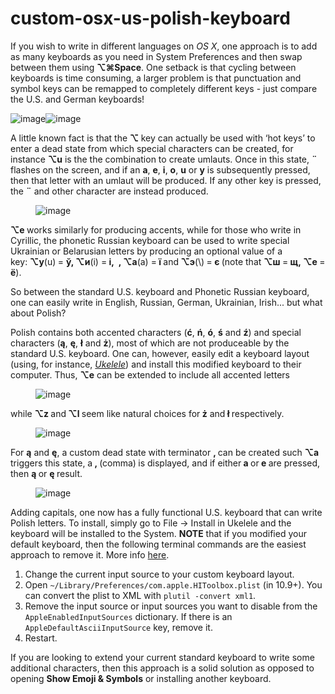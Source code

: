 # custom-osx-us-polish-keyboard

<p>If you wish to write in different languages on <i>OS X</i>, one approach is to add as many keyboards as you need in System Preferences and then swap between them using&nbsp;<b>⌥⌘Space</b>. One setback is that cycling between keyboards is time consuming, a larger problem is that punctuation and symbol keys can be remapped to completely different keys - just compare the U.S. and German keyboards!</p>
<p><img src="https://40.media.tumblr.com/fdb4f8f8d456a59a7f70af3e153f1352/tumblr_inline_nzd85sv9jT1raxrd9_540.png" alt="image" data-orig-width="500" data-orig-height="172"><img src="https://41.media.tumblr.com/3841a237d061aa6e6d4fd72a263ba9ca/tumblr_inline_nzd860HnZn1raxrd9_540.png" alt="image" data-orig-width="500" data-orig-height="170"></p><p>A little known fact is that the <b>⌥ </b>key can actually be used with ‘hot keys’ to enter a dead state from which special characters can be created, for instance <b>⌥u</b> is the the combination to create umlauts. Once in this state, <b>¨</b> flashes on the screen, and if an <b>a</b>, <b>e</b>, <b>i</b>, <b>o</b>, <b>u</b> or <b>y</b> is subsequently pressed, then that letter with an umlaut will be produced. If any other key is pressed, the <b>¨</b> and other character are instead produced.</p>
<p><figure data-orig-width="772" data-orig-height="433" class="tmblr-full"><img src="https://41.media.tumblr.com/c9e21949ab3e4211ce4ea6c3683adb78/tumblr_inline_nzd5qqcaYl1raxrd9_540.png" alt="image" data-orig-width="772" data-orig-height="433"></figure></p>
<p><b>⌥e </b>works similarly for producing accents, while for those who write in Cyrillic, the phonetic Russian keyboard can be used to write special Ukrainian or Belarusian letters by producing an optional value of a key:&nbsp;<b>⌥у</b>(u)<b> </b>= <b>ў, ⌥и</b>(i) =<b> <b>і</b>,&nbsp;</b><b>&nbsp;, ⌥а</b>(а) =<b> </b><b>ї </b>and<b>&nbsp;⌥э</b>(\)<b> </b>=<b>&nbsp;</b><b>є </b>(note that&nbsp;<b>⌥ш </b>=<b> щ,&nbsp;⌥е </b>=<b> ё</b>).</p><p>So between the standard U.S. keyboard and Phonetic Russian keyboard, one can easily write in English, Russian, German, Ukrainian, Irish... but what about Polish?</p><p>Polish contains both accented characters (<b>ć</b>, <b>ń</b>, <b>ó</b>, <b>ś</b> and <b>ź</b>) and special characters (<b>ą</b>, <b>ę</b>, <b>ł</b> and <b>ż</b>), most of which are not produceable by the standard U.S. keyboard. One can, however, easily edit a keyboard layout (using, for instance, <i><a href="http://scripts.sil.org/cms/scripts/page.php?site_id=nrsi&amp;id=ukelele">Ukelele</a></i>) and install this modified keyboard to their computer. Thus, <b>⌥e</b> can be extended to include all accented letters</p>
<p><figure data-orig-width="771" data-orig-height="434" class="tmblr-full"><img src="https://41.media.tumblr.com/1fea2c43afb3b2ad1542952ba94e28f1/tumblr_inline_nzd70kptKJ1raxrd9_540.png" alt="image" data-orig-width="771" data-orig-height="434"></figure></p>
<p>while&nbsp;<b>⌥z </b>and<b>&nbsp;⌥l </b>seem like natural choices for<b> ż</b> and<b> ł </b>respectively.</p>
<p><figure data-orig-width="770" data-orig-height="431" class="tmblr-full"><img src="https://40.media.tumblr.com/f5c22490fa99bd6088e7b8b462552f34/tumblr_inline_nzd71q91KC1raxrd9_540.png" alt="image" data-orig-width="770" data-orig-height="431"></figure></p>
<p>For <b>ą</b> and <b>ę</b>, a custom dead state with terminator <b>, </b>can be created such&nbsp;<b>⌥a </b>triggers this state, a<b> , </b>(comma)<b>&nbsp;</b>is displayed, and if either<b> a </b>or<b> e </b>are pressed, then <b>ą </b>or <b>ę </b>result.</p>
<p><figure data-orig-width="770" data-orig-height="434" class="tmblr-full"><img src="https://41.media.tumblr.com/d30b9f68c65d5635e94863ed8e34c07a/tumblr_inline_nzd78eXZ7Z1raxrd9_540.png" alt="image" data-orig-width="770" data-orig-height="434"></figure></p>
<p>Adding capitals, one now has a fully functional U.S. keyboard that can write Polish letters. To install, simply go to File -&gt; Install in Ukelele and the keyboard will be installed to the System. <b>NOTE</b> that if you modified your default keyboard, then the following terminal commands are the easiest approach to remove it. More info&nbsp;<a href="http://apple.stackexchange.com/a/60521">here</a>.&nbsp;</p><ol><li>Change the current input source to your custom keyboard layout.</li>
<li>Open <code>~/Library/Preferences/com.apple.HIToolbox.plist</code> (in 10.9+).&nbsp;You can convert the plist to XML with <code>plutil -convert xml1</code>.</li>
<li>Remove the input source or input sources you want to disable from the <code>AppleEnabledInputSources</code> dictionary. If there is an <code>AppleDefaultAsciiInputSource</code> key, remove it.</li>
<li>Restart.</li>
</ol><p>If you are looking to extend your current standard keyboard to write some additional characters, then this approach is a solid solution as opposed to opening <b>Show Emoji &amp; Symbols</b> or installing another keyboard.</p>
